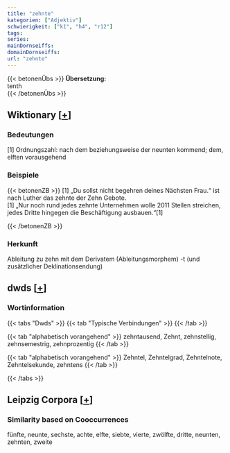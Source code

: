 ```yaml
---
title: "zehnte"
kategorien: ["Adjektiv"]
schwierigkeit: ["k1", "h4", "r12"]
tags:
series:
mainDornseiffs:
domainDornseiffs:
url: "zehnte"
---
```


{{< betonenÜbs >}}
**Übersetzung:**  
tenth  
{{< /betonenÜbs >}}

## Wiktionary [[+](https://de.wiktionary.org/wiki/zehnte)]

### Bedeutungen
[1] Ordnungszahl: nach dem beziehungsweise der neunten kommend; dem, elften vorausgehend  

### Beispiele
{{< betonenZB >}}
[1] „Du sollst nicht begehren deines Nächsten Frau.“ ist nach Luther das zehnte der Zehn Gebote.  
[1] „Nur noch rund jedes zehnte Unternehmen wolle 2011 Stellen streichen, jedes Dritte hingegen die Beschäftigung ausbauen.“[1]  

{{< /betonenZB >}}
### Herkunft
Ableitung zu zehn mit dem Derivatem (Ableitungsmorphem) -t (und zusätzlicher Deklinationsendung)  



## dwds [[+](https://www.dwds.de/wb/zehnte)]

### Wortinformation
{{< tabs "Dwds" >}}
{{< tab "Typische Verbindungen" >}}
{{< /tab >}}

{{< tab "alphabetisch vorangehend" >}}
zehntausend, Zehnt, zehnstellig, zehnsemestrig, zehnprozentig
{{< /tab >}}

{{< tab "alphabetisch vorangehend" >}}
Zehntel, Zehntelgrad, Zehntelnote, Zehntelsekunde, zehntens
{{< /tab >}}

{{< /tabs >}}

## Leipzig Corpora [[+](https://corpora.uni-leipzig.de/en/res?word=zehnte&corpusId=deu_newscrawl-public_2018)]


### Similarity based on Cooccurrences
fünfte, neunte, sechste, achte, elfte, siebte, vierte, zwölfte, dritte, neunten, zehnten, zweite

